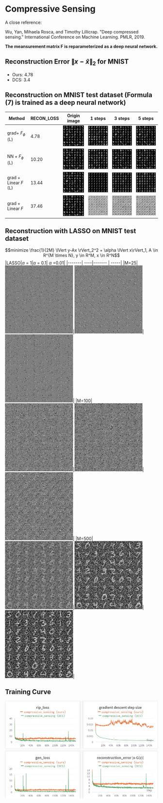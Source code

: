 # Compressive Sensing

A close reference: 

Wu, Yan, Mihaela Rosca, and Timothy Lillicrap. "Deep compressed sensing." International Conference on Machine Learning. PMLR, 2019.

**The meansurement matrix F is reparameterized as a deep neural network.**

## Reconstruction Error $\lVert x-\hat{x}\rVert_2$ for MNIST
- Ours: 4.78
- DCS: 3.4

## Reconstruction on MNIST test dataset (Formula (7) is trained as a deep neural network)

|Method|RECON_LOSS|Origin image| 1 steps|3 steps | 5 steps|
|-------| ----|------- | -----|------ |-----|
|grad+ $F_\phi$ (L)|4.78|![alt_text](./fig/origin.png)|![alt_text](./fig/reconstruction_0.png)|![alt_text](./fig/reconstruction_3.png)|![alt_text](./fig/reconstruction_5.png)|
|NN + $F_\phi$ (L)|10.20|![alt_text](./fig/origin.png)|![alt_text](./fig/reconstruction_0_nn.png)|![alt_text](./fig/reconstruction_3_nn.png)|![alt_text](./fig/reconstruction_5_nn.png)|
|grad + Linear $F$ (L)|13.44|![alt_text](./fig/origin.png)|![alt_text](./fig/reconstruction_0_linear_F_optim.png)|![alt_text](./fig/reconstruction_3_linear_F_optim.png)|![alt_text](./fig/reconstruction_5_linear_F_optim.png)|
|grad + Linear $F$|37.46|![alt_text](./fig/origin.png)|![alt_text](./fig/reconstruction_0_linear_F.png)|![alt_text](./fig/reconstruction_3_linear_F.png)|![alt_text](./fig/reconstruction_5_linear_F.png)|

## Reconstruction with LASSO on MNIST test dataset
$$minimize \frac{1}{2M} \lVert y-Ax \rVert_2^2 + \alpha \lVert x\rVert_1, A \in R^{M \times N}, y \in R^M, x \in R^N$$
|LASSO|$\alpha$ = 1|$\alpha$ = 0.1| $\alpha$ =0.01|
|-------| ----|------- | -----|
|M=25|![alt_text](./fig/lasso/lasso_reconstruction_25_1_last.png)|![alt_text](./fig/lasso/lasso_reconstruction_25_0.1_last.png)|![alt_text](./fig/lasso/lasso_reconstruction_25_0.01_last.png)|
|M=100|![alt_text](./fig/lasso/lasso_reconstruction_100_1_last.png)|![alt_text](./fig/lasso/lasso_reconstruction_100_0.1_last.png)|![alt_text](./fig/lasso/lasso_reconstruction_100_0.01_last.png)|
|M=500|![alt_text](./fig/lasso/lasso_reconstruction_500_1_last.png)|![alt_text](./fig/lasso/lasso_reconstruction_500_0.1_last.png)|![alt_text](./fig/lasso/lasso_reconstruction_500_0.01_last.png)|
## Training Curve
![alt_text](./fig/training_curve.png)
